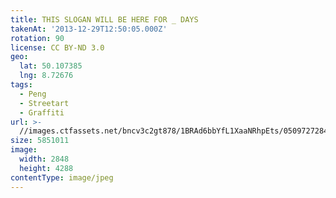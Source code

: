 ```yaml
---
title: THIS SLOGAN WILL BE HERE FOR _ DAYS
takenAt: '2013-12-29T12:50:05.000Z'
rotation: 90
license: CC BY-ND 3.0
geo:
  lat: 50.107385
  lng: 8.72676
tags:
  - Peng
  - Streetart
  - Graffiti
url: >-
  //images.ctfassets.net/bncv3c2gt878/1BRAd6bbYfL1XaaNRhpEts/05097272842a49d011f14f4650c16c42/this-slogan-will-be-here-for-_-days_11625300943_o
size: 5851011
image:
  width: 2848
  height: 4288
contentType: image/jpeg
---
```


